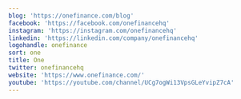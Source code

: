 ```yaml
---
blog: 'https://onefinance.com/blog'
facebook: 'https://facebook.com/onefinancehq'
instagram: 'https://instagram.com/onefinancehq'
linkedin: 'https://linkedin.com/company/onefinancehq'
logohandle: onefinance
sort: one
title: One
twitter: onefinancehq
website: 'https://www.onefinance.com/'
youtube: 'https://youtube.com/channel/UCg7ogWi13VpsGLeYvipZ7cA'
---
```

